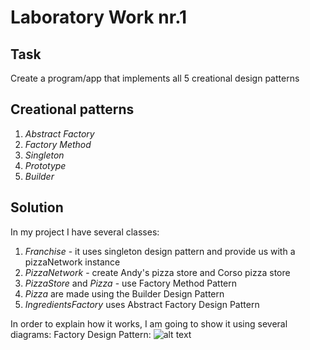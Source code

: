 # Laboratory Work nr.1
## Task 
Create a program/app that implements all 5 creational design patterns
## Creational patterns
1. _Abstract Factory_
2. _Factory Method_
3. _Singleton_
4. _Prototype_
5. _Builder_

## Solution 
In my project I have several classes:
1. _Franchise_  - it uses singleton design pattern and provide us with a pizzaNetwork instance
2. _PizzaNetwork_ - create Andy's pizza store and Corso pizza store
3. _PizzaStore_ and _Pizza_ - use Factory Method Pattern
4. _Pizza_ are made using the Builder Design Pattern
5. _IngredientsFactory_ uses Abstract Factory Design Pattern 

In order to explain how it works, I am going to show it using several diagrams:
Factory Design Pattern:
![alt text](FactoryMethod.PNG "Logo Title Text 1")

